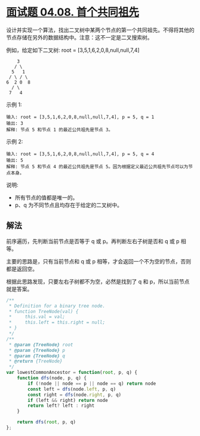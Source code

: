 # [面试题 04.08. 首个共同祖先](https://leetcode-cn.com/problems/first-common-ancestor-lcci/)
设计并实现一个算法，找出二叉树中某两个节点的第一个共同祖先。不得将其他的节点存储在另外的数据结构中。注意：这不一定是二叉搜索树。

例如，给定如下二叉树: root = [3,5,1,6,2,0,8,null,null,7,4]
```
    3
   / \
  5   1
 / \ / \
6  2 0  8
  / \
 7   4
```
示例 1:
```
输入: root = [3,5,1,6,2,0,8,null,null,7,4], p = 5, q = 1
输出: 3
解释: 节点 5 和节点 1 的最近公共祖先是节点 3。
```
示例 2:
```
输入: root = [3,5,1,6,2,0,8,null,null,7,4], p = 5, q = 4
输出: 5
解释: 节点 5 和节点 4 的最近公共祖先是节点 5。因为根据定义最近公共祖先节点可以为节点本身。
```
说明:

* 所有节点的值都是唯一的。
* p、q 为不同节点且均存在于给定的二叉树中。

## 解法
前序遍历，先判断当前节点是否等于 q 或 p。再判断左右子树是否和 q 或 p 相等。

主要的思路是，只有当前节点和 q 或 p 相等，才会返回一个不为空的节点，否则都是返回空。

根据此思路发现，只要左右子树都不为空，必然是找到了 q 和 p，所以当前节点就是答案。
```js
/**
 * Definition for a binary tree node.
 * function TreeNode(val) {
 *     this.val = val;
 *     this.left = this.right = null;
 * }
 */
/**
 * @param {TreeNode} root
 * @param {TreeNode} p
 * @param {TreeNode} q
 * @return {TreeNode}
 */
var lowestCommonAncestor = function(root, p, q) {
    function dfs(node, p, q) {
        if (!node || node == p || node == q) return node
        const left = dfs(node.left, p, q)
        const right = dfs(node.right, p, q)
        if (left && right) return node
        return left? left : right
    }

    return dfs(root, p, q)
};
```
